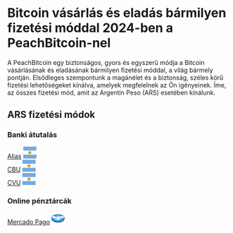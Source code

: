 <body class="payment-methods-page">

# Bitcoin vásárlás és eladás bármilyen fizetési móddal 2024-ben a PeachBitcoin-nel

A PeachBitcoin egy biztonságos, gyors és egyszerű módja a Bitcoin vásárlásának és eladásának bármilyen fizetési móddal, a világ bármely pontján. Elsődleges szempontunk a magánélet és a biztonság, széles körű fizetési lehetőségeket kínálva, amelyek megfelelnek az Ön igényeinek. Íme, az összes fizetési mód, amit az Argentin Peso (ARS) esetében kínálunk.

## ARS fizetési módok

### Banki átutalás

<div class="payment-grid">
    <div class="payment-grid-item">
        <a href="/buy-bitcoin-with-ars">Alias</a> 
        <img src="/img/faq/logoimg/argentine.png" width="30px" height="27px" alt="Bitcoin vásárlása Alias-szal, Bitcoin eladása Alias-szal">
    </div>
    <div class="payment-grid-item">
        <a href="/buy-bitcoin-with-ars">CBU</a> 
        <img src="/img/faq/logoimg/argentine.png" width="30px" height="27px" alt="Bitcoin vásárlása CBU-val, Bitcoin eladása CBU-val">
    </div>
    <div class="payment-grid-item">
        <a href="/buy-bitcoin-with-ars">CVU</a> 
        <img src="/img/faq/logoimg/argentine.png" width="30px" height="27px" alt="Bitcoin vásárlása CVU-val, Bitcoin eladása CVU-val">
    </div>
</div>

### Online pénztárcák

<div class="payment-grid">
    <div class="payment-grid-item">
        <a href="/buy-bitcoin-with-mercado-pago">Mercado Pago</a> 
        <img src="/img/faq/logoimg/mercadopago.png" width="30px" height="27px" alt="Bitcoin vásárlása Mercado Pago-val, Bitcoin eladása Mercado Pago-val">
    </div>
</div>

</body>
